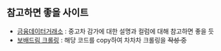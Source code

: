 ## 참고하면 좋을 사이트

- [금융데이터거래소](https://www.findatamall.or.kr/fsec/dataProd/generalDataProdDetail.do?cmnx=44&goods_id=38fa9bd9-85b5-11ed-9f58-f220ef21bb88) : 중고차 감가에 대한 설명과 컬럼에 대해 참고하면 좋을 듯
- [보배드림 크롤링](https://velog.io/@sobing/usedCarPrediction) : 해당 코드를 copy하여 차차차 크롤링을 ~~작성 중~~